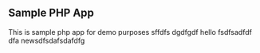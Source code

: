 ## Sample PHP App 
This is sample php app for demo purposes
sffdfs
dgdfgdf
hello
fsdfsadfdf
dfa
newsdfsdafsdafdfg